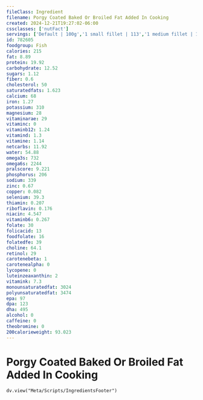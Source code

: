 ```yaml
---
fileClass: Ingredient
filename: Porgy Coated Baked Or Broiled Fat Added In Cooking
created: 2024-12-21T19:27:02-06:00
cssclasses: ['nutFact']
servings: ['Default | 100g','1 small fillet | 113','1 medium fillet | 170','1 large fillet | 255','1 small snapper (yield after cooking, bone removed) | 327','1 medium snapper (yield after cooking, bone removed) | 490','1 large snapper (yield after cooking, bone removed) | 1306','1 small porgy (yield after cooking, bone removed) | 82','1 medium porgy (yield after cooking, bone removed) | 163','1 large porgy (yield after cooking, bone removed) | 245']
id: 782605
foodgroup: Fish
calories: 215
fat: 8.89
protein: 19.92
carbohydrate: 12.52
sugars: 1.12
fiber: 0.6
cholesterol: 50
saturatedfats: 1.623
calcium: 68
iron: 1.27
potassium: 310
magnesium: 28
vitaminarae: 29
vitaminc: 0
vitaminb12: 1.24
vitamind: 1.3
vitamine: 1.14
netcarbs: 11.92
water: 54.88
omega3s: 732
omega6s: 2244
pralscore: 9.221
phosphorus: 206
sodium: 339
zinc: 0.67
copper: 0.082
selenium: 39.3
thiamin: 0.207
riboflavin: 0.176
niacin: 4.547
vitaminb6: 0.267
folate: 30
folicacid: 13
foodfolate: 16
folatedfe: 39
choline: 64.1
retinol: 29
carotenebeta: 1
carotenealpha: 0
lycopene: 0
luteinzeaxanthin: 2
vitamink: 7.3
monounsaturatedfat: 3024
polyunsaturatedfat: 3474
epa: 97
dpa: 123
dha: 495
alcohol: 0
caffeine: 0
theobromine: 0
200calorieweight: 93.023
---
```


# Porgy Coated Baked Or Broiled Fat Added In Cooking

```dataviewjs
dv.view("Meta/Scripts/IngredientsFooter")
```